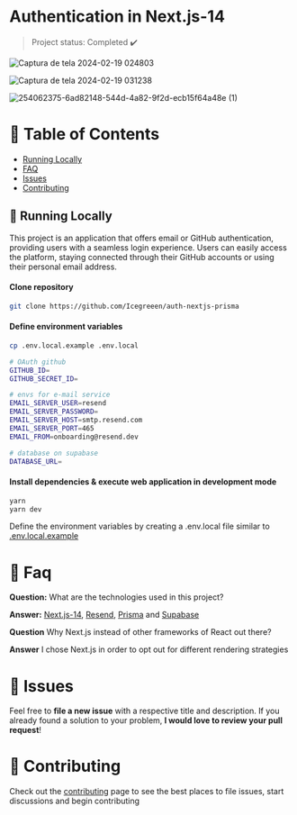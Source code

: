 <h1 align="left">
    <a">Authentication in Next.js-14</a>
</h1>

> Project status: Completed :heavy_check_mark:

![Captura de tela 2024-02-19 024803](https://github.com/Icegreeen/auth-nextjs-prisma/assets/56550632/909a99e6-0bc8-43bc-af0b-2418f9b42cee)

![Captura de tela 2024-02-19 031238](https://github.com/Icegreeen/auth-nextjs-prisma/assets/56550632/9a469872-e4d1-41f2-9604-fbc7d8b1a49a)

![254062375-6ad82148-544d-4a82-9f2d-ecb15f64a48e (1)](https://github.com/Icegreeen/auth-nextjs-prisma/assets/56550632/1ca6605b-0f6c-496e-845d-9b27c313d7f6)
                                  
# :pushpin: Table of Contents

* [Running Locally](#construction_worker-running-locally)
* [FAQ](#postbox-faq)
* [Issues](#bug-issues)
* [Contributing](#tada-contributing)

## :construction_worker: Running Locally

This project is an application that offers email or GitHub authentication, providing users with a seamless login experience. Users can easily access the platform, staying connected through their GitHub accounts or using their personal email address.

#### Clone repository
```bash
git clone https://github.com/Icegreeen/auth-nextjs-prisma
```

#### Define environment variables
```bash
cp .env.local.example .env.local

# OAuth github
GITHUB_ID=
GITHUB_SECRET_ID=

# envs for e-mail service
EMAIL_SERVER_USER=resend
EMAIL_SERVER_PASSWORD=
EMAIL_SERVER_HOST=smtp.resend.com
EMAIL_SERVER_PORT=465
EMAIL_FROM=onboarding@resend.dev

# database on supabase
DATABASE_URL=

```

#### Install dependencies & execute web application in development mode
```bash
yarn
yarn dev
```

Define the environment variables by creating a .env.local file similar to [.env.local.example](https://github.com/Icegreeen/my-blog.git.env.local.example)

# :postbox: Faq

**Question:** What are the technologies used in this project?

**Answer:** [Next.js-14](https://nextjs.org/), [Resend](https://resend.com/), [Prisma](https://www.prisma.io/) and [Supabase](https://supabase.com/)

**Question** Why Next.js instead of other frameworks of React out there?

**Answer** I chose Next.js in order to opt out for different rendering strategies

# :bug: Issues

Feel free to **file a new issue** with a respective title and description. If you already found a solution to your problem, **I would love to review your pull request**!

# :tada: Contributing

Check out the [contributing](https://github.com/Icegreeen/my-blog/blob/main/CONTRIBUTING.md) page to see the best places to file issues, start discussions and begin contributing



